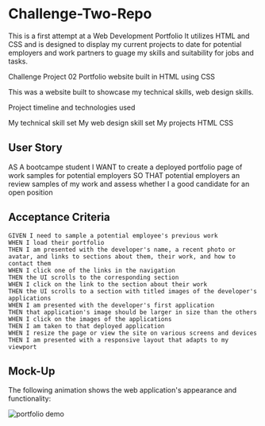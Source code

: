 # Challenge-Two-Repo
This is a first attempt at a Web Development Portfolio
It utilizes HTML and CSS and is designed to display my current projects to date for potential employers and work partners to guage my skills and suitability for jobs and tasks.

Challenge Project 02
Portfolio website built in HTML using CSS

This was a website built to showcase my technical skills, web design skills.

Project timeline and technologies used

My technical skill set
My web design skill set
My projects
HTML
CSS

## User Story
AS A bootcampe student
I WANT to create a deployed portfolio page of work samples for potential employers
SO THAT potential employers an review samples of my work and assess whether I a good candidate for an open position

## Acceptance Criteria

```
GIVEN I need to sample a potential employee's previous work
WHEN I load their portfolio
THEN I am presented with the developer's name, a recent photo or avatar, and links to sections about them, their work, and how to contact them
WHEN I click one of the links in the navigation
THEN the UI scrolls to the corresponding section
WHEN I click on the link to the section about their work
THEN the UI scrolls to a section with titled images of the developer's applications
WHEN I am presented with the developer's first application
THEN that application's image should be larger in size than the others
WHEN I click on the images of the applications
THEN I am taken to that deployed application
WHEN I resize the page or view the site on various screens and devices
THEN I am presented with a responsive layout that adapts to my viewport

```
## Mock-Up

The following animation shows the web application's appearance and functionality:

![portfolio demo](./Assets/02-advanced-css-homework-demo.gif)
